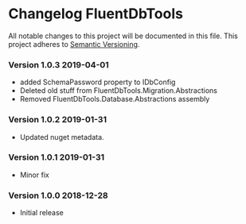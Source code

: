 # Changelog FluentDbTools
All notable changes to this project will be documented in this file.
This project adheres to [Semantic Versioning](http://semver.org/).

<!-- the topmost header version must be set manually in the VERSION file -->
### Version 1.0.3 2019-04-01
 - added SchemaPassword property to IDbConfig
 - Deleted old stuff from FluentDbTools.Migration.Abstractions 
 - Removed FluentDbTools.Database.Abstractions assembly

### Version 1.0.2 2019-01-31
 - Updated nuget metadata.

### Version 1.0.1 2019-01-31
 - Minor fix

### Version 1.0.0 2018-12-28
 - Initial release
